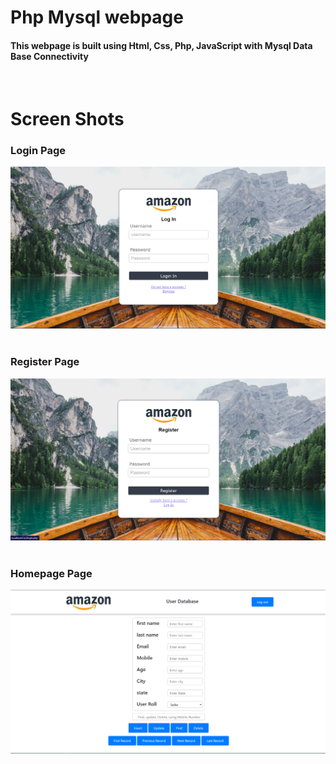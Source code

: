 <h1>Php Mysql webpage</h1>
<h4>This webpage is built using Html, Css, Php, JavaScript with Mysql Data Base Connectivity</h4>
<br>

<h1>Screen Shots</h1>
<h3>Login Page</h3>
<img src="screenshot/login.png"></img>
<br>
<br>

<h3>Register Page</h3>
<img src="screenshot/register.png"></img>
<br>
<br>
<h3>Homepage Page</h3>
<img src="screenshot/homepage.png"></img>
<br>
<br>

